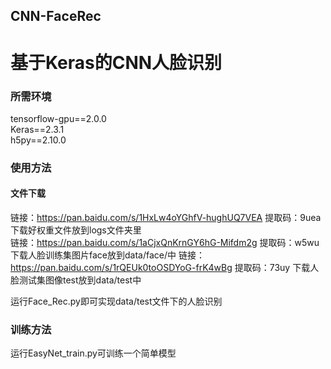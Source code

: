 ## CNN-FaceRec
基于Keras的CNN人脸识别
==
### 所需环境  
tensorflow-gpu==2.0.0  
Keras==2.3.1  
h5py==2.10.0  
### 使用方法
#### 文件下载
链接：https://pan.baidu.com/s/1HxLw4oYGhfV-hughUQ7VEA 提取码：9uea   
下载好权重文件放到logs文件夹里  
链接：https://pan.baidu.com/s/1aCjxQnKrnGY6hG-Mifdm2g 提取码：w5wu
下载人脸训练集图片face放到data/face/中
链接：https://pan.baidu.com/s/1rQEUk0toOSDYoG-frK4wBg 提取码：73uy
下载人脸测试集图像test放到data/test中

运行Face_Rec.py即可实现data/test文件下的人脸识别  
### 训练方法 
运行EasyNet_train.py可训练一个简单模型  
